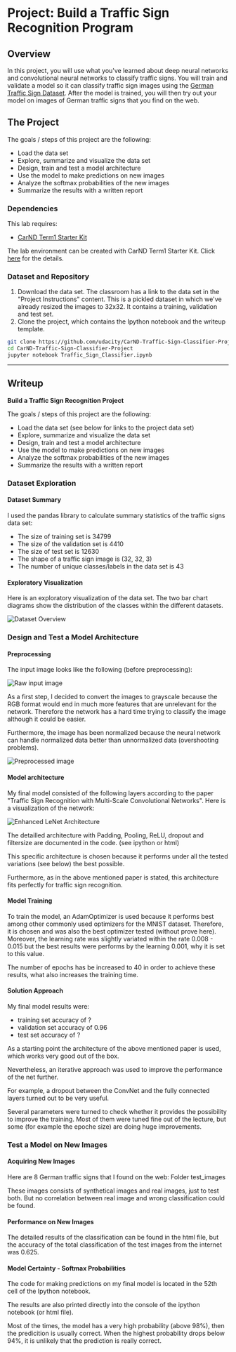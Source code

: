 # Project: Build a Traffic Sign Recognition Program

Overview
---
In this project, you will use what you've learned about deep neural networks and convolutional neural networks to classify traffic signs. You will train and validate a model so it can classify traffic sign images using the [German Traffic Sign Dataset](http://benchmark.ini.rub.de/?section=gtsrb&subsection=dataset). After the model is trained, you will then try out your model on images of German traffic signs that you find on the web.


The Project
---
The goals / steps of this project are the following:
* Load the data set
* Explore, summarize and visualize the data set
* Design, train and test a model architecture
* Use the model to make predictions on new images
* Analyze the softmax probabilities of the new images
* Summarize the results with a written report


### Dependencies
This lab requires:

* [CarND Term1 Starter Kit](https://github.com/udacity/CarND-Term1-Starter-Kit)

The lab environment can be created with CarND Term1 Starter Kit. Click [here](https://github.com/udacity/CarND-Term1-Starter-Kit/blob/master/README.md) for the details.

### Dataset and Repository

1. Download the data set. The classroom has a link to the data set in the "Project Instructions" content. This is a pickled dataset in which we've already resized the images to 32x32. It contains a training, validation and test set.
2. Clone the project, which contains the Ipython notebook and the writeup template.
```sh
git clone https://github.com/udacity/CarND-Traffic-Sign-Classifier-Project
cd CarND-Traffic-Sign-Classifier-Project
jupyter notebook Traffic_Sign_Classifier.ipynb
```

---

Writeup
---

**Build a Traffic Sign Recognition Project**

The goals / steps of this project are the following:
* Load the data set (see below for links to the project data set)
* Explore, summarize and visualize the data set
* Design, train and test a model architecture
* Use the model to make predictions on new images
* Analyze the softmax probabilities of the new images
* Summarize the results with a written report



### Dataset Exploration

#### Dataset Summary

I used the pandas library to calculate summary statistics of the traffic signs data set:

* The size of training set is 34799
* The size of the validation set is 4410
* The size of test set is 12630
* The shape of a traffic sign image is (32, 32, 3)
* The number of unique classes/labels in the data set is 43

#### Exploratory Visualization

Here is an exploratory visualization of the data set. 
The two bar chart diagrams show the distribution of the classes within the different datasets.

![Dataset Overview](doc/dataset_overview.jpg)

### Design and Test a Model Architecture

#### Preprocessing 

The input image looks like the following (before preprocessing):

![Raw input image](doc/raw_input.jpg)

As a first step, I decided to convert the images to grayscale because the RGB format would end in much more features that are unrelevant for the network.
Therefore the network has a hard time trying to classify the image although it could be easier.

Furthermore, the image has been normalized because the neural network can handle normalized data better than unnormalized data (overshooting problems).

![Preprocessed image](doc/preprocessed_image.jpg)

#### Model architecture

My final model consisted of the following layers according to the paper "Traffic Sign Recognition with Multi-Scale Convolutional Networks".
Here is a visualization of the network:

![Enhanced LeNet Architecture](doc/lenet_architecture.jpg)

The detailled architecture with Padding, Pooling, ReLU, dropout and filtersize are documented in the code. (see ipython or html)

This specific architecture is chosen because it performs under all the tested variations (see below) the best possible. 

Furthermore, as in the above mentioned paper is stated, this architecture fits perfectly for traffic sign recognition.

#### Model Training

To train the model, an AdamOptimizer is used because it performs best among other commonly used optimizers for the MNIST dataset. Therefore, it is chosen and was also the best optimizer tested (without prove here).
Moreover, the learning rate was slightly variated within the rate 0.008 - 0.015 but the best results were performs by the learning 0.001, why it is set to this value.

The number of epochs has be increased to 40 in order to achieve these results, what also increases the training time.

#### Solution Approach

My final model results were:
* training set accuracy of ?
* validation set accuracy of 0.96
* test set accuracy of ?

As a starting point the architecture of the above mentioned paper is used, which works very good out of the box.

Nevertheless, an iterative approach was used to improve the performance of the net further.

For example, a dropout between the ConvNet and the fully connected layers turned out to be very useful.

Several parameters were turned to check whether it provides the possibility to improve the training.
Most of them were tuned fine out of the lecture, but some (for example the epoche size) are doing huge improvements.


### Test a Model on New Images

#### Acquiring New Images

Here are 8 German traffic signs that I found on the web: Folder test_images

These images consists of synthetical images and real images, just to test both. 
But no correlation between real image and wrong classification could be found. 

#### Performance on New Images

The detailed results of the classification can be found in the html file, but the accuracy of the total classification of the test images from the internet was 0.625. 

#### Model Certainty - Softmax Probabilities

The code for making predictions on my final model is located in the 52th cell of the Ipython notebook.

The results are also printed directly into the console of the ipython notebook (or html file).

Most of the times, the model has a very high probability (above 98%), then the predicition is usually correct. 
When the highest probability drops below 94%, it is unlikely that the prediction is really correct.